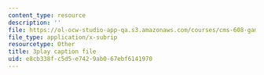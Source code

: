 ```yaml
---
content_type: resource
description: ''
file: https://ol-ocw-studio-app-qa.s3.amazonaws.com/courses/cms-608-game-design-spring-2014/e8cb338fc5d5e7429ab067ebf6141970_1506658.srt
file_type: application/x-subrip
resourcetype: Other
title: 3play caption file
uid: e8cb338f-c5d5-e742-9ab0-67ebf6141970
---
```

